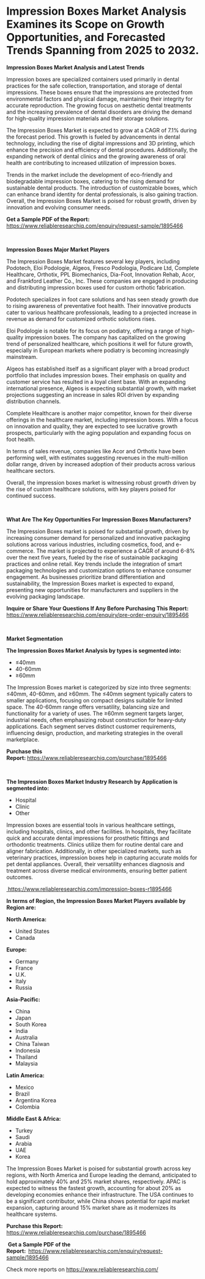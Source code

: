 <p><h1>Impression Boxes Market Analysis Examines its Scope on Growth Opportunities, and Forecasted Trends Spanning from 2025 to 2032.</h1></p><p><strong>Impression Boxes Market Analysis and Latest Trends</strong></p>
<p><p>Impression boxes are specialized containers used primarily in dental practices for the safe collection, transportation, and storage of dental impressions. These boxes ensure that the impressions are protected from environmental factors and physical damage, maintaining their integrity for accurate reproduction. The growing focus on aesthetic dental treatments and the increasing prevalence of dental disorders are driving the demand for high-quality impression materials and their storage solutions.</p><p>The Impression Boxes Market is expected to grow at a CAGR of 7.1% during the forecast period. This growth is fueled by advancements in dental technology, including the rise of digital impressions and 3D printing, which enhance the precision and efficiency of dental procedures. Additionally, the expanding network of dental clinics and the growing awareness of oral health are contributing to increased utilization of impression boxes.</p><p>Trends in the market include the development of eco-friendly and biodegradable impression boxes, catering to the rising demand for sustainable dental products. The introduction of customizable boxes, which can enhance brand identity for dental professionals, is also gaining traction. Overall, the Impression Boxes Market is poised for robust growth, driven by innovation and evolving consumer needs.</p></p>
<p><strong>Get a Sample PDF of the Report:&nbsp;</strong> <a href="https://www.reliableresearchiq.com/enquiry/request-sample/1895466?utm_campaign=99&utm_medium=2&utm_source=Github&utm_content=ia&utm_term=14012025&utm_id=impression-boxes">https://www.reliableresearchiq.com/enquiry/request-sample/1895466</a></p>
<p>&nbsp;</p>
<p><strong>Impression Boxes Major Market Players</strong></p>
<p><p>The Impression Boxes Market features several key players, including Podotech, Eloi Podologie, Algeos, Fresco Podologia, Podicare Ltd, Complete Healthcare, Orthotix, PPL Biomechanics, Dia-Foot, Innovation Rehab, Acor, and Frankford Leather Co., Inc. These companies are engaged in producing and distributing impression boxes used for custom orthotic fabrication.</p><p>Podotech specializes in foot care solutions and has seen steady growth due to rising awareness of preventative foot health. Their innovative products cater to various healthcare professionals, leading to a projected increase in revenue as demand for customized orthotic solutions rises.</p><p>Eloi Podologie is notable for its focus on podiatry, offering a range of high-quality impression boxes. The company has capitalized on the growing trend of personalized healthcare, which positions it well for future growth, especially in European markets where podiatry is becoming increasingly mainstream.</p><p>Algeos has established itself as a significant player with a broad product portfolio that includes impression boxes. Their emphasis on quality and customer service has resulted in a loyal client base. With an expanding international presence, Algeos is expecting substantial growth, with market projections suggesting an increase in sales ROI driven by expanding distribution channels.</p><p>Complete Healthcare is another major competitor, known for their diverse offerings in the healthcare market, including impression boxes. With a focus on innovation and quality, they are expected to see lucrative growth prospects, particularly with the aging population and expanding focus on foot health.</p><p>In terms of sales revenue, companies like Acor and Orthotix have been performing well, with estimates suggesting revenues in the multi-million dollar range, driven by increased adoption of their products across various healthcare sectors. </p><p>Overall, the impression boxes market is witnessing robust growth driven by the rise of custom healthcare solutions, with key players poised for continued success.</p></p>
<p>&nbsp;</p>
<p><strong>What Are The Key Opportunities For Impression Boxes Manufacturers?</strong></p>
<p><p>The Impression Boxes market is poised for substantial growth, driven by increasing consumer demand for personalized and innovative packaging solutions across various industries, including cosmetics, food, and e-commerce. The market is projected to experience a CAGR of around 6-8% over the next five years, fueled by the rise of sustainable packaging practices and online retail. Key trends include the integration of smart packaging technologies and customization options to enhance consumer engagement. As businesses prioritize brand differentiation and sustainability, the Impression Boxes market is expected to expand, presenting new opportunities for manufacturers and suppliers in the evolving packaging landscape.</p></p>
<p><strong>Inquire or Share Your Questions If Any Before Purchasing This Report:</strong> <a href="https://www.reliableresearchiq.com/enquiry/pre-order-enquiry/1895466?utm_campaign=99&utm_medium=2&utm_source=Github&utm_content=ia&utm_term=14012025&utm_id=impression-boxes">https://www.reliableresearchiq.com/enquiry/pre-order-enquiry/1895466</a></p>
<p>&nbsp;</p>
<p><strong>Market Segmentation</strong></p>
<p><strong>The Impression Boxes Market Analysis by types is segmented into:</strong></p>
<p><ul><li>≤40mm</li><li>40-60mm</li><li>≥60mm</li></ul></p>
<p><p>The Impression Boxes market is categorized by size into three segments: ≤40mm, 40-60mm, and ≥60mm. The ≤40mm segment typically caters to smaller applications, focusing on compact designs suitable for limited space. The 40-60mm range offers versatility, balancing size and functionality for a variety of uses. The ≥60mm segment targets larger, industrial needs, often emphasizing robust construction for heavy-duty applications. Each segment serves distinct customer requirements, influencing design, production, and marketing strategies in the overall marketplace.</p></p>
<p><strong>Purchase this Report:&nbsp;</strong><a href="https://www.reliableresearchiq.com/purchase/1895466?utm_campaign=99&utm_medium=2&utm_source=Github&utm_content=ia&utm_term=14012025&utm_id=impression-boxes">https://www.reliableresearchiq.com/purchase/1895466</a></p>
<p>&nbsp;</p>
<p><strong>The Impression Boxes Market Industry Research by Application is segmented into:</strong></p>
<p><ul><li>Hospital</li><li>Clinic</li><li>Other</li></ul></p>
<p><p>Impression boxes are essential tools in various healthcare settings, including hospitals, clinics, and other facilities. In hospitals, they facilitate quick and accurate dental impressions for prosthetic fittings and orthodontic treatments. Clinics utilize them for routine dental care and aligner fabrication. Additionally, in other specialized markets, such as veterinary practices, impression boxes help in capturing accurate molds for pet dental appliances. Overall, their versatility enhances diagnosis and treatment across diverse medical environments, ensuring better patient outcomes.</p></p>
<p><a href="https://www.reliableresearchiq.com/impression-boxes-r1895466?utm_campaign=99&utm_medium=2&utm_source=Github&utm_content=ia&utm_term=14012025&utm_id=impression-boxes">&nbsp;https://www.reliableresearchiq.com/impression-boxes-r1895466</a></p>
<p><strong>In terms of Region, the Impression Boxes Market Players available by Region are:</strong></p>
<p>
    <p> <strong> North America: </strong>
        <ul>
            <li>United States</li>
            <li>Canada</li>
        </ul>
        </p> 
    <p> <strong> Europe: </strong>
        <ul>
            <li>Germany</li>
            <li>France</li>
            <li>U.K.</li>
            <li>Italy</li>
            <li>Russia</li>
        </ul>
        </p> 
    <p> <strong> Asia-Pacific: </strong>
        <ul>
            <li>China</li>
            <li>Japan</li>
            <li>South Korea</li>
            <li>India</li>
            <li>Australia</li>
            <li>China Taiwan</li>
            <li>Indonesia</li>
            <li>Thailand</li>
            <li>Malaysia</li>
        </ul>
        </p> 
    <p> <strong> Latin America: </strong>
        <ul>
            <li>Mexico</li>
            <li>Brazil</li>
            <li>Argentina Korea</li>
            <li>Colombia</li>
        </ul>
        </p> 
    <p> <strong> Middle East & Africa: </strong>
        <ul>
            <li>Turkey</li>
            <li>Saudi</li>
            <li>Arabia</li>
            <li>UAE</li>
            <li>Korea</li>
        </ul>
    </p>
    </p>
<p><p>The Impression Boxes Market is poised for substantial growth across key regions, with North America and Europe leading the demand, anticipated to hold approximately 40% and 25% market shares, respectively. APAC is expected to witness the fastest growth, accounting for about 20% as developing economies enhance their infrastructure. The USA continues to be a significant contributor, while China shows potential for rapid market expansion, capturing around 15% market share as it modernizes its healthcare systems.</p></p>
<p><strong>Purchase this Report: </strong><a href="https://www.reliableresearchiq.com/purchase/1895466?utm_campaign=99&utm_medium=2&utm_source=Github&utm_content=ia&utm_term=14012025&utm_id=impression-boxes">https://www.reliableresearchiq.com/purchase/1895466</a></p>
<p>&nbsp;<strong>Get a Sample PDF of the Report:&nbsp;&nbsp;</strong><a href="https://www.reliableresearchiq.com/enquiry/request-sample/1895466?utm_campaign=99&utm_medium=2&utm_source=Github&utm_content=ia&utm_term=14012025&utm_id=impression-boxes">https://www.reliableresearchiq.com/enquiry/request-sample/1895466</a></p>
<p><strong></strong></p>
<p>Check more reports on <a href="https://www.reliableresearchiq.com/?utm_campaign=99&utm_medium=2&utm_source=Github&utm_content=ia&utm_term=14012025&utm_id=impression-boxes">https://www.reliableresearchiq.com/</a></p>